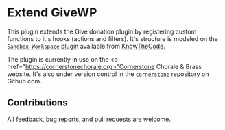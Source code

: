 # Extend GiveWP

This plugin extends the Give donation plugin by registering custom functions to it's hooks (actions and filters). 
It's structure is modeled on the <a href="https://github.com/KnowTheCode/Sandbox-Workspace">`Sandbox-Workspace` plugin</a> 
available from <a href="https://knowthecode.io/">KnowTheCode.</a>  

The plugin is currently in use on the <a href="https://cornerstonechorale.org>"Cornerstone Chorale & Brass website.</a>
It's also under version control in the <a href="https://github.com/rgadon107/cornerstone">`cornerstone`</a> repository on 
Github.com.

## Contributions

All feedback, bug reports, and pull requests are welcome.
